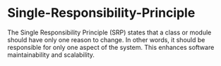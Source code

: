 # Single-Responsibility-Principle
The Single Responsibility Principle (SRP) states that a class or module should have only one reason to change. In other words, it should be responsible for only one aspect of the system. This enhances software maintainability and scalability.
